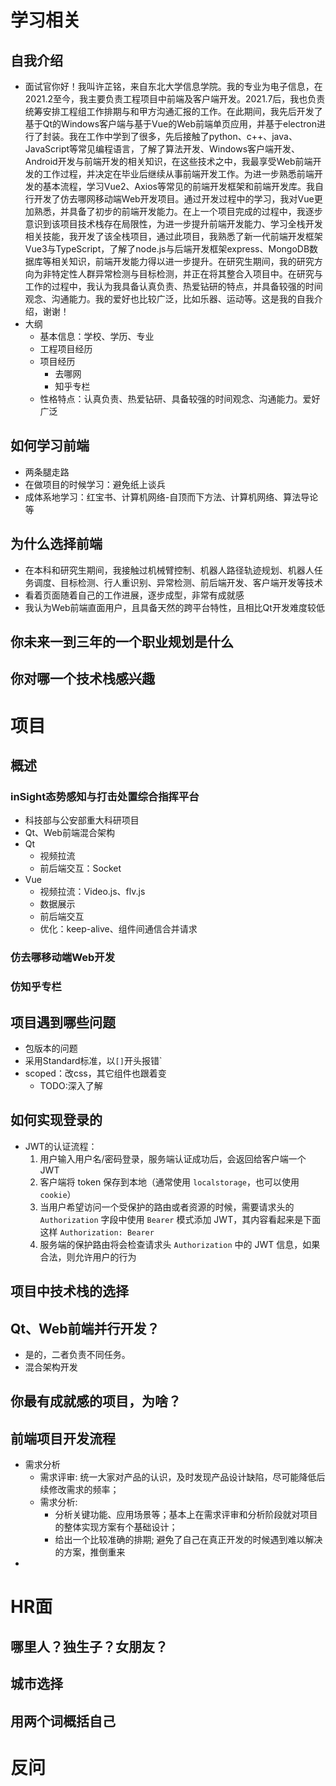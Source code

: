# 学习相关
## 自我介绍
- 面试官你好！我叫许芷铭，来自东北大学信息学院。我的专业为电子信息，在2021.2至今，我主要负责工程项目中前端及客户端开发。2021.7后，我也负责统筹安排工程组工作排期与和甲方沟通汇报的工作。在此期间，我先后开发了基于Qt的Windows客户端与基于Vue的Web前端单页应用，并基于electron进行了封装。我在工作中学到了很多，先后接触了python、c++、java、JavaScript等常见编程语言，了解了算法开发、Windows客户端开发、Android开发与前端开发的相关知识，在这些技术之中，我最享受Web前端开发的工作过程，并决定在毕业后继续从事前端开发工作。为进一步熟悉前端开发的基本流程，学习Vue2、Axios等常见的前端开发框架和前端开发库。我自行开发了仿去哪网移动端Web开发项目。通过开发过程中的学习，我对Vue更加熟悉，并具备了初步的前端开发能力。在上一个项目完成的过程中，我逐步意识到该项目技术栈存在局限性，为进一步提升前端开发能力、学习全栈开发相关技能，我开发了该全栈项目，通过此项目，我熟悉了新一代前端开发框架Vue3与TypeScript，了解了node.js与后端开发框架express、MongoDB数据库等相关知识，前端开发能力得以进一步提升。在研究生期间，我的研究方向为非特定性人群异常检测与目标检测，并正在将其整合入项目中。在研究与工作的过程中，我认为我具备认真负责、热爱钻研的特点，并具备较强的时间观念、沟通能力。我的爱好也比较广泛，比如乐器、运动等。这是我的自我介绍，谢谢！
- 大纲
  - 基本信息：学校、学历、专业
  - 工程项目经历
  - 项目经历
    - 去哪网
    - 知乎专栏
  - 性格特点：认真负责、热爱钻研、具备较强的时间观念、沟通能力。爱好广泛
## 如何学习前端
- 两条腿走路
- 在做项目的时候学习：避免纸上谈兵
- 成体系地学习：红宝书、计算机网络-自顶而下方法、计算机网络、算法导论等
## 为什么选择前端
- 在本科和研究生期间，我接触过机械臂控制、机器人路径轨迹规划、机器人任务调度、目标检测、行人重识别、异常检测、前后端开发、客户端开发等技术
- 看着页面随着自己的工作进展，逐步成型，非常有成就感
- 我认为Web前端直面用户，且具备天然的跨平台特性，且相比Qt开发难度较低
## 你未来一到三年的一个职业规划是什么
## 你对哪一个技术栈感兴趣
# 项目
## 概述
### inSight态势感知与打击处置综合指挥平台
- 科技部与公安部重大科研项目
- Qt、Web前端混合架构
- Qt
  - 视频拉流
  - 前后端交互：Socket
- Vue
  - 视频拉流：Video.js、flv.js
  - 数据展示
  - 前后端交互
  - 优化：keep-alive、组件间通信合并请求
### 仿去哪移动端Web开发
### 仿知乎专栏
## 项目遇到哪些问题
- 包版本的问题
- 采用Standard标准，以`[]`开头报错`
- scoped：改css，其它组件也跟着变
  - TODO:深入了解
## 如何实现登录的
- JWT的认证流程：
  1. 用户输入用户名/密码登录，服务端认证成功后，会返回给客户端一个 JWT
  2. 客户端将 token 保存到本地（通常使用 `localstorage`，也可以使用 `cookie`）
  3. 当用户希望访问一个受保护的路由或者资源的时候，需要请求头的 `Authorization` 字段中使用 `Bearer` 模式添加 JWT，其内容看起来是下面这样 `Authorization: Bearer`
  4. 服务端的保护路由将会检查请求头 `Authorization` 中的 JWT 信息，如果合法，则允许用户的行为
## 项目中技术栈的选择
## Qt、Web前端并行开发？
- 是的，二者负责不同任务。
- 混合架构开发
## 你最有成就感的项目，为啥？
## 前端项目开发流程
- 需求分析
  - 需求评审: 统一大家对产品的认识，及时发现产品设计缺陷，尽可能降低后续修改需求的频率；
  - 需求分析: 
    - 分析关键功能、应用场景等；基本上在需求评审和分析阶段就对项目的整体实现方案有个基础设计；
    - 给出一个比较准确的排期; 避免了自己在真正开发的时候遇到难以解决的方案，推倒重来
- 
# HR面
## 哪里人？独生子？女朋友？
## 城市选择
## 用两个词概括自己
# 反问

